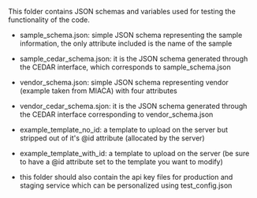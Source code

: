 
This folder contains JSON schemas and variables used for testing the functionality of the code.

- sample_schema.json: simple JSON schema representing the sample information, the only attribute included is the name of the sample
- sample_cedar_schema.json: it is the JSON schema generated through the CEDAR interface, which corresponds to sample_schema.json
- vendor_schema.json: simple JSON schema representing vendor (example taken from MIACA) with four attributes
- vendor_cedar_schema.sjon: it is the JSON schema generated through the CEDAR interface corresponding to vendor_schema.json
- example_template_no_id: a template to upload on the server but stripped out of it's @id attribute (allocated by the server)
- example_template_with_id: a template to upload on the server (be sure to have a @id attribute set to the template you want to modify)


- this folder should also contain the api key files for production and staging service which can be personalized using test_config.json
